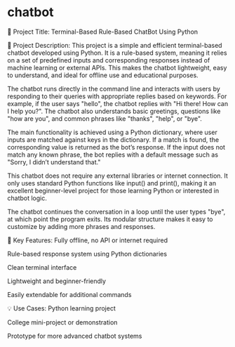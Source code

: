 # chatbot
📄 Project Title:
Terminal-Based Rule-Based ChatBot Using Python

📘 Project Description:
This project is a simple and efficient terminal-based chatbot developed using Python. It is a rule-based system, meaning it relies on a set of predefined inputs and corresponding responses instead of machine learning or external APIs. This makes the chatbot lightweight, easy to understand, and ideal for offline use and educational purposes.

The chatbot runs directly in the command line and interacts with users by responding to their queries with appropriate replies based on keywords. For example, if the user says "hello", the chatbot replies with "Hi there! How can I help you?". The chatbot also understands basic greetings, questions like "how are you", and common phrases like "thanks", "help", or "bye".

The main functionality is achieved using a Python dictionary, where user inputs are matched against keys in the dictionary. If a match is found, the corresponding value is returned as the bot’s response. If the input does not match any known phrase, the bot replies with a default message such as "Sorry, I didn’t understand that."

This chatbot does not require any external libraries or internet connection. It only uses standard Python functions like input() and print(), making it an excellent beginner-level project for those learning Python or interested in chatbot logic.

The chatbot continues the conversation in a loop until the user types "bye", at which point the program exits. Its modular structure makes it easy to customize by adding more phrases and responses.

🧠 Key Features:
Fully offline, no API or internet required

Rule-based response system using Python dictionaries

Clean terminal interface

Lightweight and beginner-friendly

Easily extendable for additional commands

💡 Use Cases:
Python learning project

College mini-project or demonstration

Prototype for more advanced chatbot systems
